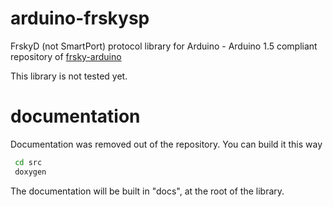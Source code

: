 # arduino-frskysp
FrskyD (not SmartPort) protocol library for Arduino - Arduino 1.5 compliant repository of [frsky-arduino](https://github.com/jcheger/frsky-arduino)

This library is not tested yet.

# documentation
Documentation was removed out of the repository. You can build it this way

````sh
 cd src
 doxygen
````

The documentation will be built in "docs", at the root of the library.
